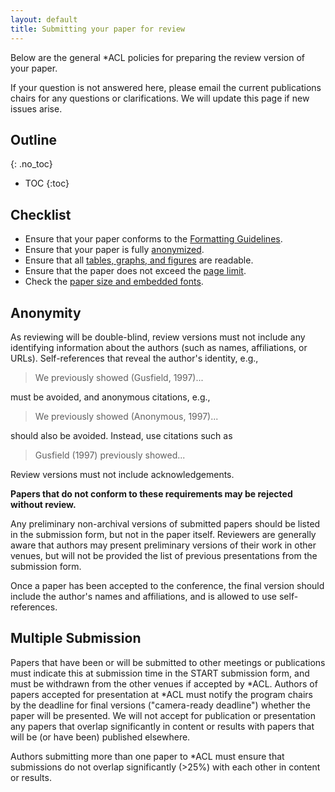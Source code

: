 ```yaml
---
layout: default
title: Submitting your paper for review
---
```


Below are the general *ACL policies for preparing the review version of your paper.

If your question is not answered here, please email the current publications chairs for any questions or clarifications.
We will update this page if new issues arise.

## Outline
{: .no_toc}

- TOC
{:toc}

## Checklist

- Ensure that your paper conforms to the [Formatting Guidelines](formatting.html).
- Ensure that your paper is fully [anonymized](#anonymity).
- Ensure that all [tables, graphs, and figures](formatting.html#figures-and-tables) are readable.
- Ensure that the paper does not exceed the [page limit](formatting.html#paper-length).
- Check the [paper size and embedded fonts](formatting.html#file-format).

## Anonymity

As reviewing will be double-blind, review versions must not include any identifying information about the authors (such as names, affiliations, or URLs).
Self-references that reveal the author's identity, e.g.,

> We previously showed (Gusfield, 1997)...

must be avoided, and anonymous citations, e.g.,

> We previously showed (Anonymous, 1997)...

should also be avoided. Instead, use citations such as

> Gusfield (1997) previously showed...

Review versions must not include acknowledgements.

**Papers that do not conform to these requirements may be rejected without review.**

Any preliminary non-archival versions of submitted papers should be listed in the submission form, but not in the paper itself.
Reviewers are generally aware that authors may present preliminary versions of their work in other venues, but will not be provided the list of previous presentations from the submission form.

Once a paper has been accepted to the conference, the final version should include the author's names and affiliations, and is allowed to use self-references.

## Multiple Submission

Papers that have been or will be submitted to other meetings or publications must indicate this at submission time in the START submission form, and must be withdrawn from the other venues if accepted by *ACL.
Authors of papers accepted for presentation at *ACL must notify the program chairs by the deadline for final versions ("camera-ready deadline") whether the paper will be presented.
We will not accept for publication or presentation any papers that overlap significantly in content or results with papers that will be (or have been) published elsewhere.

Authors submitting more than one paper to *ACL must ensure that submissions do not overlap significantly (>25%) with each other in content or results.
